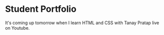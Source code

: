 # Student Portfolio

It's coming up tomorrow when I learn HTML and CSS with Tanay Pratap live on Youtube.
